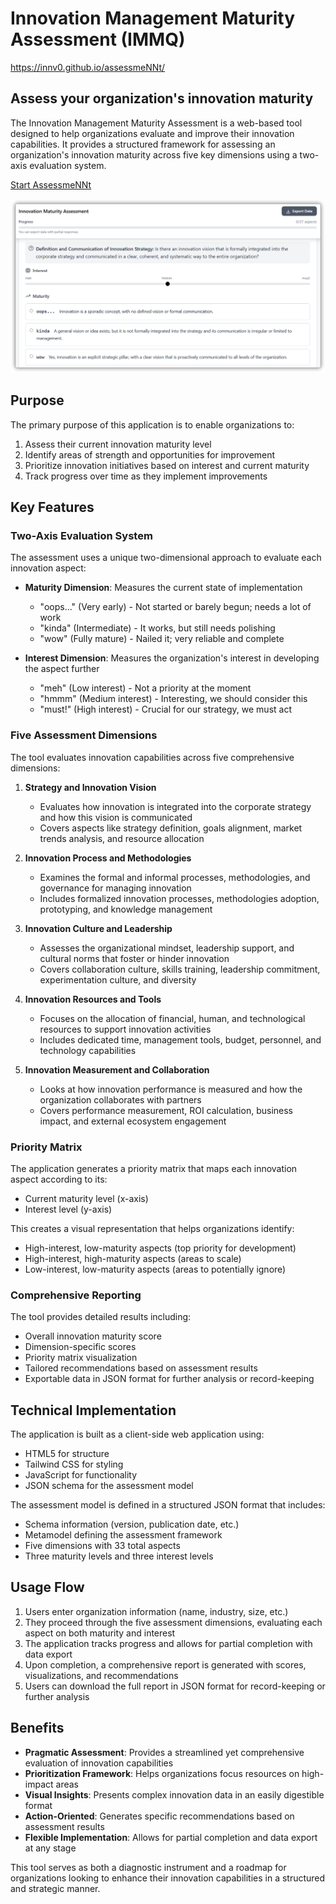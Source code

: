 # Innovation Management Maturity Assessment (IMMQ)

https://innv0.github.io/assessmeNNt/

<section class="overflow-hidden bg-gray-50 sm:grid sm:grid-cols-2">
<div class="p-8 md:p-12 lg:px-16 lg:py-24">
   <div class="mx-auto max-w-xl text-center ltr:sm:text-left rtl:sm:text-right">
   <h2 class="text-2xl font-bold text-gray-900 md:text-3xl">
      Assess your organization's innovation maturity
   </h2>

   <p class="hidden text-gray-500 md:mt-4 md:block">
      The Innovation Management Maturity Assessment is a web-based tool designed to help organizations evaluate and improve their innovation capabilities. It provides a structured framework for assessing an organization's innovation maturity across five key dimensions using a two-axis evaluation system.
   </p>

   <div class="mt-4 md:mt-8">
      <a
         href="https://innv0.github.io/assessmeNNt/"
         class="inline-block rounded-sm bg-emerald-600 px-12 py-3 text-sm font-medium text-white transition hover:bg-emerald-700 focus:ring-3 focus:ring-yellow-400 focus:outline-hidden"
      >
         Start AssessmeNNt
      </a>
   </div>
   </div>
</div>

<img
   alt=""
   src="assets/hero.png"
   class="h-56 w-full object-cover sm:h-full"
/>
</section>

## Purpose

The primary purpose of this application is to enable organizations to:

1. Assess their current innovation maturity level
2. Identify areas of strength and opportunities for improvement
3. Prioritize innovation initiatives based on interest and current maturity
4. Track progress over time as they implement improvements

## Key Features

### Two-Axis Evaluation System

The assessment uses a unique two-dimensional approach to evaluate each innovation aspect:

- **Maturity Dimension**: Measures the current state of implementation
  - "oops..." (Very early) - Not started or barely begun; needs a lot of work
  - "kinda" (Intermediate) - It works, but still needs polishing
  - "wow" (Fully mature) - Nailed it; very reliable and complete

- **Interest Dimension**: Measures the organization's interest in developing the aspect further
  - "meh" (Low interest) - Not a priority at the moment
  - "hmmm" (Medium interest) - Interesting, we should consider this
  - "must!" (High interest) - Crucial for our strategy, we must act

### Five Assessment Dimensions

The tool evaluates innovation capabilities across five comprehensive dimensions:

1. **Strategy and Innovation Vision**
   - Evaluates how innovation is integrated into the corporate strategy and how this vision is communicated
   - Covers aspects like strategy definition, goals alignment, market trends analysis, and resource allocation

2. **Innovation Process and Methodologies**
   - Examines the formal and informal processes, methodologies, and governance for managing innovation
   - Includes formalized innovation processes, methodologies adoption, prototyping, and knowledge management

3. **Innovation Culture and Leadership**
   - Assesses the organizational mindset, leadership support, and cultural norms that foster or hinder innovation
   - Covers collaboration culture, skills training, leadership commitment, experimentation culture, and diversity

4. **Innovation Resources and Tools**
   - Focuses on the allocation of financial, human, and technological resources to support innovation activities
   - Includes dedicated time, management tools, budget, personnel, and technology capabilities

5. **Innovation Measurement and Collaboration**
   - Looks at how innovation performance is measured and how the organization collaborates with partners
   - Covers performance measurement, ROI calculation, business impact, and external ecosystem engagement

### Priority Matrix

The application generates a priority matrix that maps each innovation aspect according to its:
- Current maturity level (x-axis)
- Interest level (y-axis)

This creates a visual representation that helps organizations identify:
- High-interest, low-maturity aspects (top priority for development)
- High-interest, high-maturity aspects (areas to scale)
- Low-interest, low-maturity aspects (areas to potentially ignore)

### Comprehensive Reporting

The tool provides detailed results including:
- Overall innovation maturity score
- Dimension-specific scores
- Priority matrix visualization
- Tailored recommendations based on assessment results
- Exportable data in JSON format for further analysis or record-keeping

## Technical Implementation

The application is built as a client-side web application using:
- HTML5 for structure
- Tailwind CSS for styling
- JavaScript for functionality
- JSON schema for the assessment model

The assessment model is defined in a structured JSON format that includes:
- Schema information (version, publication date, etc.)
- Metamodel defining the assessment framework
- Five dimensions with 33 total aspects
- Three maturity levels and three interest levels

## Usage Flow

1. Users enter organization information (name, industry, size, etc.)
2. They proceed through the five assessment dimensions, evaluating each aspect on both maturity and interest
3. The application tracks progress and allows for partial completion with data export
4. Upon completion, a comprehensive report is generated with scores, visualizations, and recommendations
5. Users can download the full report in JSON format for record-keeping or further analysis

## Benefits

- **Pragmatic Assessment**: Provides a streamlined yet comprehensive evaluation of innovation capabilities
- **Prioritization Framework**: Helps organizations focus resources on high-impact areas
- **Visual Insights**: Presents complex innovation data in an easily digestible format
- **Action-Oriented**: Generates specific recommendations based on assessment results
- **Flexible Implementation**: Allows for partial completion and data export at any stage

This tool serves as both a diagnostic instrument and a roadmap for organizations looking to enhance their innovation capabilities in a structured and strategic manner.
